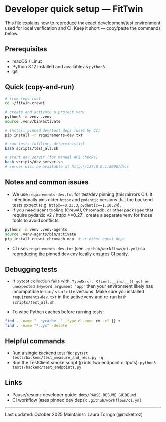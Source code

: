 # Developer quick setup — FitTwin

This file explains how to reproduce the exact development/test environment used for local verification and CI.
Keep it short — copy/paste the commands below.

## Prerequisites
- macOS / Linux
- Python 3.12 installed and available as `python3`
- git

## Quick (copy-and-run)
```bash
# from repo root
cd ~/fitwin-crewai

# create and activate a project venv
python3 -m venv .venv
source .venv/bin/activate

# install pinned dev/test deps (used by CI)
pip install -r requirements-dev.txt

# run tests (offline, deterministic)
bash scripts/test_all.sh

# start dev server (for manual API checks)
bash scripts/dev_server.sh
# server will be available at http://127.0.0.1:8000/docs
```

## Notes and common issues
- We use `requirements-dev.txt` for test/dev pinning (this mirrors CI). It intentionally pins older `httpx` and `pydantic` versions that the backend tests expect (e.g. `httpx==0.23.3`, `pydantic==1.10.24`).
- If you need agent tooling (CrewAI, Chromadb, or other packages that require pydantic v2 / httpx >=0.27), create a separate venv for those tools to avoid conflicts:

```bash
python3 -m venv .venv-agents
source .venv-agents/bin/activate
pip install crewai chromadb mcp  # or other agent deps
```

- CI uses `requirements-dev.txt` (see `.github/workflows/ci.yml`) so reproducing the pinned dev env locally ensures CI parity.

## Debugging tests
- If pytest collection fails with:
  `TypeError: Client.__init__() got an unexpected keyword argument 'app'`
  then your environment likely has incompatible `httpx` / `starlette` versions. Make sure you installed `requirements-dev.txt` in the active venv and re-run `bash scripts/test_all.sh`.

- To wipe Python caches before running tests:
```bash
find . -name "__pycache__" -type d -exec rm -rf {} +
find . -name "*.pyc" -delete
```

## Helpful commands
- Run a single backend test file:
  `pytest tests/backend/test_measure_and_recs.py -q`
- Run the TestClient smoke script (prints two endpoint outputs):
  `python3 tests/backend/test_endpoints.py`

## Links
- Pause/resume developer guide: `docs/PAUSE_RESUME_GUIDE.md`
- CI workflow (uses pinned dev deps): `.github/workflows/ci.yml`

---
Last updated: October 2025
Maintainer: Laura Tornga (@rocketroz)
